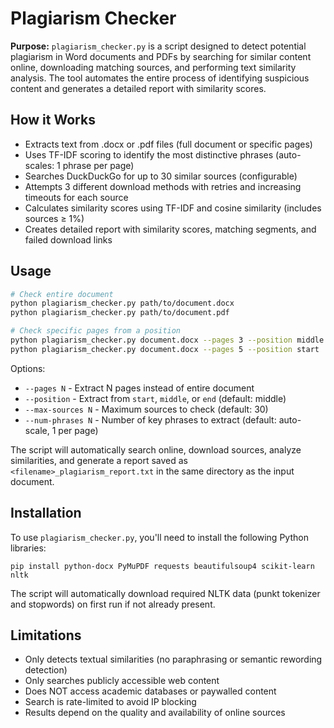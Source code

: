 # Plagiarism Checker

**Purpose:** `plagiarism_checker.py` is a script designed to detect potential plagiarism in Word documents and PDFs by searching for similar content online, downloading matching sources, and performing text similarity analysis. The tool automates the entire process of identifying suspicious content and generates a detailed report with similarity scores.

## How it Works

- Extracts text from .docx or .pdf files (full document or specific pages)
- Uses TF-IDF scoring to identify the most distinctive phrases (auto-scales: 1 phrase per page)
- Searches DuckDuckGo for up to 30 similar sources (configurable)
- Attempts 3 different download methods with retries and increasing timeouts for each source
- Calculates similarity scores using TF-IDF and cosine similarity (includes sources ≥ 1%)
- Creates detailed report with similarity scores, matching segments, and failed download links

## Usage

```bash
# Check entire document
python plagiarism_checker.py path/to/document.docx
python plagiarism_checker.py path/to/document.pdf

# Check specific pages from a position
python plagiarism_checker.py document.docx --pages 3 --position middle
python plagiarism_checker.py document.docx --pages 5 --position start
```

Options:
- `--pages N` - Extract N pages instead of entire document
- `--position` - Extract from `start`, `middle`, or `end` (default: middle)
- `--max-sources N` - Maximum sources to check (default: 30)
- `--num-phrases N` - Number of key phrases to extract (default: auto-scale, 1 per page)

The script will automatically search online, download sources, analyze similarities, and generate a report saved as `<filename>_plagiarism_report.txt` in the same directory as the input document.

## Installation

To use `plagiarism_checker.py`, you'll need to install the following Python libraries:

```
pip install python-docx PyMuPDF requests beautifulsoup4 scikit-learn nltk
```

The script will automatically download required NLTK data (punkt tokenizer and stopwords) on first run if not already present.

## Limitations

- Only detects textual similarities (no paraphrasing or semantic rewording detection)
- Only searches publicly accessible web content
- Does NOT access academic databases or paywalled content
- Search is rate-limited to avoid IP blocking
- Results depend on the quality and availability of online sources